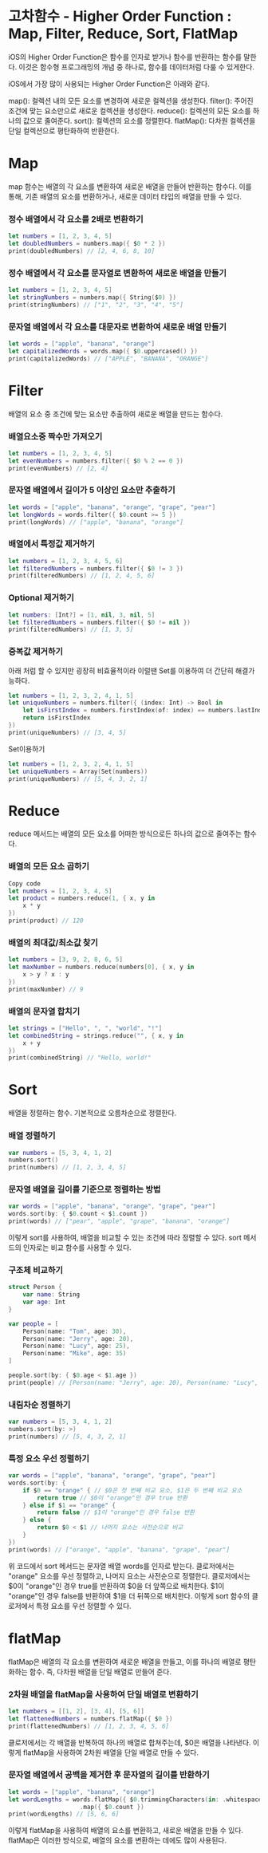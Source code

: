 # 고차함수 - Higher Order Function : Map, Filter, Reduce, Sort, FlatMap 

iOS의 Higher Order Function은 함수를 인자로 받거나 함수를 반환하는 함수를 말한다. 이것은 함수형 프로그래밍의 개념 중 하나로, 함수를 데이터처럼 다룰 수 있게한다.

iOS에서 가장 많이 사용되는 Higher Order Function은 아래와 같다.

map(): 컬렉션 내의 모든 요소를 변경하여 새로운 컬렉션을 생성한다.
filter(): 주어진 조건에 맞는 요소만으로 새로운 컬렉션을 생성한다.
reduce(): 컬렉션의 모든 요소를 하나의 값으로 줄여준다.
sort(): 컬렉션의 요소를 정렬한다.
flatMap(): 다차원 컬렉션을 단일 컬렉션으로 평탄화하여 반환한다.


# Map
map 함수는 배열의 각 요소를 변환하여 새로운 배열을 만들어 반환하는 함수다. 이를 통해, 기존 배열의 요소를 변환하거나, 새로운 데이터 타입의 배열을 만들 수 있다.

### 정수 배열에서 각 요소를 2배로 변환하기
```swift
let numbers = [1, 2, 3, 4, 5]
let doubledNumbers = numbers.map({ $0 * 2 })
print(doubledNumbers) // [2, 4, 6, 8, 10]
```

### 정수 배열에서 각 요소를 문자열로 변환하여 새로운 배열을 만들기
```swift
let numbers = [1, 2, 3, 4, 5]
let stringNumbers = numbers.map({ String($0) })
print(stringNumbers) // ["1", "2", "3", "4", "5"]
```

### 문자열 배열에서 각 요소를 대문자로 변환하여 새로운 배열 만들기

```swift
let words = ["apple", "banana", "orange"]
let capitalizedWords = words.map({ $0.uppercased() })
print(capitalizedWords) // ["APPLE", "BANANA", "ORANGE"]
```

# Filter
배열의 요소 중 조건에 맞는 요소만 추출하여 새로운 배열을 만드는 함수다.

### 배열요소중 짝수만 가져오기
```swift
let numbers = [1, 2, 3, 4, 5]
let evenNumbers = numbers.filter({ $0 % 2 == 0 })
print(evenNumbers) // [2, 4]
```

### 문자열 배열에서 길이가 5 이상인 요소만 추출하기
```swift
let words = ["apple", "banana", "orange", "grape", "pear"]
let longWords = words.filter({ $0.count >= 5 })
print(longWords) // ["apple", "banana", "orange"]
```

### 배열에서 특정값 제거하기
```swift
let numbers = [1, 2, 3, 4, 5, 6]
let filteredNumbers = numbers.filter({ $0 != 3 })
print(filteredNumbers) // [1, 2, 4, 5, 6]
```


### Optional 제거하기
```swift
let numbers: [Int?] = [1, nil, 3, nil, 5]
let filteredNumbers = numbers.filter({ $0 != nil })
print(filteredNumbers) // [1, 3, 5]
```


### 중복값 제거하기
아래 처럼 할 수 있지만 굉장히 비효율적이라 이럴땐 Set를 이용하여 더 간단히 해결가능하다.
```swift
let numbers = [1, 2, 3, 2, 4, 1, 5]
let uniqueNumbers = numbers.filter({ (index: Int) -> Bool in
    let isFirstIndex = numbers.firstIndex(of: index) == numbers.lastIndex(of: index)
    return isFirstIndex
})
print(uniqueNumbers) // [3, 4, 5]
```

Set이용하기
```swift
let numbers = [1, 2, 3, 2, 4, 1, 5]
let uniqueNumbers = Array(Set(numbers))
print(uniqueNumbers) // [5, 4, 3, 2, 1]
```


# Reduce
reduce 메서드는 배열의 모든 요소를 어떠한 방식으로든 하나의 값으로 줄여주는 함수다.

### 배열의 모든 요소 곱하기 

```swift
Copy code
let numbers = [1, 2, 3, 4, 5]
let product = numbers.reduce(1, { x, y in
    x * y
})
print(product) // 120
```

### 배열의 최대값/최소값 찾기
 

```swift
let numbers = [3, 9, 2, 8, 6, 5]
let maxNumber = numbers.reduce(numbers[0], { x, y in
    x > y ? x : y
})
print(maxNumber) // 9
```

### 배열의 문자열 합치기
 

```swift
let strings = ["Hello", ", ", "world", "!"]
let combinedString = strings.reduce("", { x, y in
    x + y
})
print(combinedString) // "Hello, world!"

```

# Sort
배열을 정렬하는 함수. 기본적으로 오름차순으로 정렬한다.

### 배열 정렬하기

```swift
var numbers = [5, 3, 4, 1, 2]
numbers.sort()
print(numbers) // [1, 2, 3, 4, 5]

```


### 문자열 배열을 길이를 기준으로 정렬하는 방법
```swift
var words = ["apple", "banana", "orange", "grape", "pear"]
words.sort(by: { $0.count < $1.count })
print(words) // ["pear", "apple", "grape", "banana", "orange"]

```
이렇게 sort를 사용하여, 배열을 비교할 수 있는 조건에 따라 정렬할 수 있다. sort 메서드의 인자로는 비교 함수를 사용할 수 있다. 

### 구조체 비교하기
```swift
struct Person {
    var name: String
    var age: Int
}

var people = [
    Person(name: "Tom", age: 30),
    Person(name: "Jerry", age: 20),
    Person(name: "Lucy", age: 25),
    Person(name: "Mike", age: 35)
]

people.sort(by: { $0.age < $1.age })
print(people) // [Person(name: "Jerry", age: 20), Person(name: "Lucy", age: 25), Person(name: "Tom", age: 30), Person(name: "Mike", age: 35)]


```

### 내림차순 정렬하기

```swift
var numbers = [5, 3, 4, 1, 2]
numbers.sort(by: >)
print(numbers) // [5, 4, 3, 2, 1]

```

### 특정 요소 우선 정렬하기

```swift
var words = ["apple", "banana", "orange", "grape", "pear"]
words.sort(by: {
    if $0 == "orange" { // $0은 첫 번째 비교 요소, $1은 두 번째 비교 요소
        return true // $0이 "orange"인 경우 true 반환
    } else if $1 == "orange" {
        return false // $1이 "orange"인 경우 false 반환
    } else {
        return $0 < $1 // 나머지 요소는 사전순으로 비교
    }
})
print(words) // ["orange", "apple", "banana", "grape", "pear"]

```
위 코드에서 sort 메서드는 문자열 배열 words를 인자로 받는다. 클로저에서는 "orange" 요소를 우선 정렬하고, 나머지 요소는 사전순으로 정렬한다. 클로저에서는 $0이 "orange"인 경우 true를 반환하여 $0을 더 앞쪽으로 배치한다. $1이 "orange"인 경우 false를 반환하여 $1을 더 뒤쪽으로 배치한다. 이렇게 sort 함수의 클로저에서 특정 요소를 우선 정렬할 수 있다.


# flatMap
 flatMap은 배열의 각 요소를 변환하여 새로운 배열을 만들고, 이를 하나의 배열로 평탄화하는 함수. 즉, 다차원 배열을 단일 배열로 만들어 준다.

### 2차원 배열을 flatMap을 사용하여 단일 배열로 변환하기
```swift
let numbers = [[1, 2], [3, 4], [5, 6]]
let flattenedNumbers = numbers.flatMap({ $0 })
print(flattenedNumbers) // [1, 2, 3, 4, 5, 6]

```
클로저에서는 각 배열을 반복하여 하나의 배열로 합쳐주는데, $0은 배열을 나타낸다. 이렇게 flatMap을 사용하여 2차원 배열을 단일 배열로 만들 수 있다.

### 문자열 배열에서 공백을 제거한 후 문자열의 길이를 반환하기
```swift
let words = ["apple", "banana", "orange"]
let wordLengths = words.flatMap({ $0.trimmingCharacters(in: .whitespaces) })
                    .map({ $0.count })
print(wordLengths) // [5, 6, 6]

```
이렇게 flatMap을 사용하여 배열의 요소를 변환하고, 새로운 배열을 만들 수 있다. flatMap은 이러한 방식으로, 배열의 요소를 변환하는 데에도 많이 사용된다.
